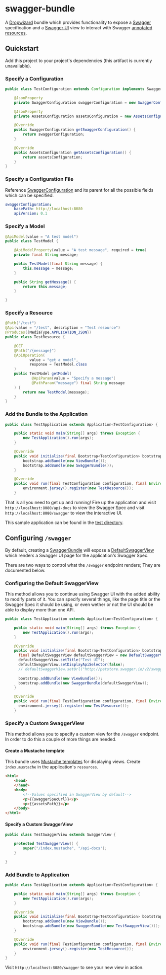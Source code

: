 # swagger-bundle

A [Dropwizard](http://dropwizard.io) bundle which provides functionality to expose a [Swagger](http://swagger.org)
specification and a [Swagger UI](https://github.com/swagger-api/swagger-ui) view to interact with Swagger [annotated resources](https://github.com/swagger-api/swagger-core/wiki/JavaDropwizard-Quickstart#annotate-your-resources).

## Quickstart

Add this project to your project's dependencies (this artifact is currently unavailable).

### Specify a Configuration

```java
public class TestConfiguration extends Configuration implements SwaggerBundleConfiguration {

    @JsonProperty
    private SwaggerConfiguration swaggerConfiguration = new SwaggerConfiguration();

    @JsonProperty
    private AssetsConfiguration assetsConfiguration = new AssetsConfiguration();

    @Override
    public SwaggerConfiguration getSwaggerConfiguration() {
        return swaggerConfiguration;
    }

    @Override
    public AssetsConfiguration getAssetsConfiguration() {
        return assetsConfiguration;
    }
}
```

### Specify a Configuration File

Reference [SwaggerConfiguration](https://github.com/arnm/swagger-bundle/blob/master/src/main/java/com/alexeinunez/dropwizard/swagger/SwaggerConfiguration.java) and its parent for all the possible fields which can be specified.

```yaml
swaggerConfiguration:
    basePath: http://localhost:8080
    apiVersion: 0.1
```

### Specify a Model

```java
@ApiModel(value = "A test model")
public class TestModel {

    @ApiModelProperty(value = "A test message", required = true)
    private final String message;

    public TestModel(final String message) {
        this.message = message;
    }

    public String getMessage() {
        return this.message;
    }

}
```

### Specify a Resource

```java
@Path("/test")
@Api(value = "/test", description = "Test resource")
@Produces({MediaType.APPLICATION_JSON})
public class TestResource {

    @GET
    @Path("/{message}")
    @ApiOperation(
           value = "get a model",
           response = TestModel.class
    )
    public TestModel getModel(
            @ApiParam(value = "Specify a message")
            @PathParam("message") final String message
    ) {
        return new TestModel(message);
    }
}
```

### Add the Bundle to the Application

```java
public class TestApplication extends Application<TestConfiguration> {

    public static void main(String[] args) throws Exception {
        new TestApplication().run(args);
    }

    @Override
    public void initialize(final Bootstrap<TestConfiguration> bootstrap) {
        bootstrap.addBundle(new ViewBundle());
        bootstrap.addBundle(new SwaggerBundle());
    }

    @Override
    public void run(final TestConfiguration configuration, final Environment environment) throws Exception {
        environment.jersey().register(new TestResource());
    }
```

That is all you need to get up and running! Fire up the application and visit
`http://localhost:8080/api-docs` to view the Swagger Spec and visit `http://localhost:8080/swagger` to view the interactive UI.

This sample application can be found in the [test directory](https://github.com/arnm/swagger-bundle/tree/master/src/test).

## Configuring `/swagger`

By default, creating a [SwaggerBundle](https://github.com/arnm/swagger-bundle/blob/master/src/main/java/com/alexeinunez/dropwizard/swagger/SwaggerBundle.java) will expose a [DefaultSwaggerView](https://github.com/arnm/swagger-bundle/blob/master/src/main/java/com/alexeinunez/dropwizard/swagger/DefaultSwaggerView.java) which renders a Swagger UI page for the application's Swagger Spec.

There are two ways to control what the `/swagger` endpoint renders; They are documented below.

### Configuring the Default SwaggerView

This method allows you to continue using Swagger UI with the added ability to modify parts of it. You can specify several things, like the page title or the Swagger Spec it should be using, or even wether or not the UI should be able to display more than one API.

```java
public class TestApplication extends Application<TestConfiguration> {

    public static void main(String[] args) throws Exception {
        new TestApplication().run(args);
    }

    @Override
    public void initialize(final Bootstrap<TestConfiguration> bootstrap) {
      final DefaultSwaggerView defaultSwaggerView = new DefaultSwaggerView();
      defaultSwaggerView.setTitle("Test UI");
      defaultSwaggerView.setDisplayApiSelector(false);
      // defaultSwaggerView.setUrl("http://petstore.swagger.io/v2/swagger.json")
      
      bootstrap.addBundle(new ViewBundle());
      bootstrap.addBundle(new SwaggerBundle(defaultSwaggerView));
    }

    @Override
    public void run(final TestConfiguration configuration, final Environment environment) throws Exception {
      environment.jersey().register(new TestResource());
    }
```

### Specify a Custom SwaggerView

This method allows you to specify a custom view for the `/swagger` endpoint. In order to do this a couple of more things are needed.

#### Create a Mustache template

This bundle uses [Mustache templates](https://mustache.github.io/) for displaying views. Create `index.mustache` in the application's `resources`.

```html
<html>
    <head>
    </head>
    <body>
        <!--Values specified in SwaggerView by default-->
        <p>{{swaggerSpecUrl}}</p>
        <p>{{assetsPath}}</p>
    </body>
</html>
```

#### Specify a Custom SwaggerView

```java
public class TestSwaggerView extends SwaggerView {

    protected TestSwaggerView() {
        super("/index.mustache", "/api-docs");
    }

}
```

### Add Bundle to Application

```java
public class TestApplication extends Application<TestConfiguration> {

    public static void main(String[] args) throws Exception {
        new TestApplication().run(args);
    }

    @Override
    public void initialize(final Bootstrap<TestConfiguration> bootstrap) {
        bootstrap.addBundle(new ViewBundle());
        bootstrap.addBundle(new SwaggerBundle(new TestSwaggerView()));
    }

    @Override
    public void run(final TestConfiguration configuration, final Environment environment) throws Exception {
        environment.jersey().register(new TestResource());
    }
}
```

Visit `http://localhost:8080/swagger` to see your new view in action.
